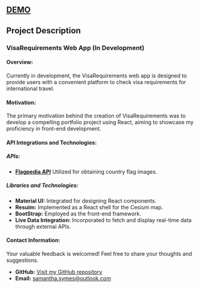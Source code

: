## [DEMO](https://samsymes.github.io/VisaVista/)


## Project Description
### VisaRequirements Web App (In Development)

#### Overview:
Currently in development, the VisaRequirements web app is designed to provide users with a convenient platform to check visa requirements for international travel.

#### Motivation:
The primary motivation behind the creation of VisaRequirements was to develop a compelling portfolio project using React, aiming to showcase my proficiency in front-end development.

#### API Integrations and Technologies:

##### APIs:
- **[Flagpedia API](https://flagpedia.net/download/api)**
 Utilized for obtaining country flag images. 
##### Libraries and Technologies:
- **Material UI:** Integrated for designing React components.
- **Resuim:** Implemented as a React shell for the Cesium map.
- **BootStrap:** Employed as the front-end framework.
- **Live Data Integration:** Incorporated to fetch and display real-time data through external APIs.

#### Contact Information:
Your valuable feedback is welcomed! Feel free to share your thoughts and suggestions.

- **GitHub:** [Visit my GitHub repository](https://github.com/samsymes/VisaVista)
- **Email:** samantha.symes@outlook.com
